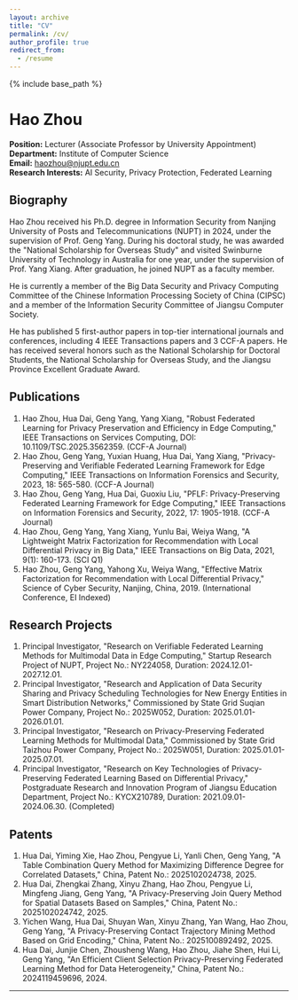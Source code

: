```yaml
---
layout: archive
title: "CV"
permalink: /cv/
author_profile: true
redirect_from:
  - /resume
---
```


{% include base_path %}

# Hao Zhou

**Position:** Lecturer (Associate Professor by University Appointment)  
**Department:** Institute of Computer Science  
**Email:** haozhou@njupt.edu.cn  
**Research Interests:** AI Security, Privacy Protection, Federated Learning

## Biography

Hao Zhou received his Ph.D. degree in Information Security from Nanjing University of Posts and Telecommunications (NUPT) in 2024, under the supervision of Prof. Geng Yang. During his doctoral study, he was awarded the "National Scholarship for Overseas Study" and visited Swinburne University of Technology in Australia for one year, under the supervision of Prof. Yang Xiang. After graduation, he joined NUPT as a faculty member.

He is currently a member of the Big Data Security and Privacy Computing Committee of the Chinese Information Processing Society of China (CIPSC) and a member of the Information Security Committee of Jiangsu Computer Society.

He has published 5 first-author papers in top-tier international journals and conferences, including 4 IEEE Transactions papers and 3 CCF-A papers. He has received several honors such as the National Scholarship for Doctoral Students, the National Scholarship for Overseas Study, and the Jiangsu Province Excellent Graduate Award.

## Publications

1. Hao Zhou, Hua Dai, Geng Yang, Yang Xiang, "Robust Federated Learning for Privacy Preservation and Efficiency in Edge Computing," IEEE Transactions on Services Computing, DOI: 10.1109/TSC.2025.3562359. (CCF-A Journal)
2. Hao Zhou, Geng Yang, Yuxian Huang, Hua Dai, Yang Xiang, "Privacy-Preserving and Verifiable Federated Learning Framework for Edge Computing," IEEE Transactions on Information Forensics and Security, 2023, 18: 565-580. (CCF-A Journal)
3. Hao Zhou, Geng Yang, Hua Dai, Guoxiu Liu, "PFLF: Privacy-Preserving Federated Learning Framework for Edge Computing," IEEE Transactions on Information Forensics and Security, 2022, 17: 1905-1918. (CCF-A Journal)
4. Hao Zhou, Geng Yang, Yang Xiang, Yunlu Bai, Weiya Wang, "A Lightweight Matrix Factorization for Recommendation with Local Differential Privacy in Big Data," IEEE Transactions on Big Data, 2021, 9(1): 160-173. (SCI Q1)
5. Hao Zhou, Geng Yang, Yahong Xu, Weiya Wang, "Effective Matrix Factorization for Recommendation with Local Differential Privacy," Science of Cyber Security, Nanjing, China, 2019. (International Conference, EI Indexed)

## Research Projects

1. Principal Investigator, "Research on Verifiable Federated Learning Methods for Multimodal Data in Edge Computing," Startup Research Project of NUPT, Project No.: NY224058, Duration: 2024.12.01-2027.12.01.
2. Principal Investigator, "Research and Application of Data Security Sharing and Privacy Scheduling Technologies for New Energy Entities in Smart Distribution Networks," Commissioned by State Grid Suqian Power Company, Project No.: 2025W052, Duration: 2025.01.01-2026.01.01.
3. Principal Investigator, "Research on Privacy-Preserving Federated Learning Methods for Multimodal Data," Commissioned by State Grid Taizhou Power Company, Project No.: 2025W051, Duration: 2025.01.01-2025.07.01.
4. Principal Investigator, "Research on Key Technologies of Privacy-Preserving Federated Learning Based on Differential Privacy," Postgraduate Research and Innovation Program of Jiangsu Education Department, Project No.: KYCX210789, Duration: 2021.09.01-2024.06.30. (Completed)

## Patents

1. Hua Dai, Yiming Xie, Hao Zhou, Pengyue Li, Yanli Chen, Geng Yang, "A Table Combination Query Method for Maximizing Difference Degree for Correlated Datasets," China, Patent No.: 2025102024738, 2025.
2. Hua Dai, Zhengkai Zhang, Xinyu Zhang, Hao Zhou, Pengyue Li, Mingfeng Jiang, Geng Yang, "A Privacy-Preserving Join Query Method for Spatial Datasets Based on Samples," China, Patent No.: 2025102024742, 2025.
3. Yichen Wang, Hua Dai, Shuyan Wan, Xinyu Zhang, Yan Wang, Hao Zhou, Geng Yang, "A Privacy-Preserving Contact Trajectory Mining Method Based on Grid Encoding," China, Patent No.: 2025100892492, 2025.
4. Hua Dai, Junjie Chen, Zhousheng Wang, Hao Zhou, Jiahe Shen, Hui Li, Geng Yang, "An Efficient Client Selection Privacy-Preserving Federated Learning Method for Data Heterogeneity," China, Patent No.: 2024119459696, 2024.

---
